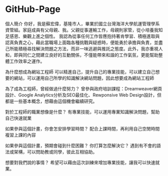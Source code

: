 # GitHub-Page

個人簡介
你好，我是蘇宏偉，基隆市人，畢業於國立台灣海洋大學航運管理學系資管組。家庭成員有父母親、我。父親從事運輸工作，母親則家管，從小培養我知足感恩、樂觀上進之個性。
我認為從事任何工作皆應抱持著肯學習、積極進取與認真負責之心，藉此當職場上面臨各種挑戰與疑惑時，便能勇於承擔與負責，並盡己所能積極尋找解決問題之方法，而非一味逃避與推託之態度。此外，我亦重視人和，即與同仁之間建立良好的互動關係，不僅能帶來和諧的工作氣氛，更能幫助整體工作效率之運作。

為什麼想成為網站工程師
	可以精進自己，提升自己的專業技能，可以建立自己想要的網站，可以運用自己所學的知識解決網站問題，因此想要成為網站工程師

為了成為工程師，曾經做過什麼努力？
曾參與政府培訓課程：Dreamweaver網頁設計、Google Analytics分析及SEO最佳化、Rewponsive Web Design設計，但都是一些基本概念，想藉由這個機會繼續研究。

對於工程師的職業想像是什麼？
有專業技能，可以運用專業知識解決問題，幫助自己快速就業

如果參與這個計畫，你會怎安排學習時間？
配合上課時間，再利用自己空閒時間複習上課的內容

如果參與這個計畫，預期會碰到什麼困難？ 你打算怎麼解決它？
遇到有不會的語法或架構，可以問助教或同學，彼此互相協助。

想要對我們說的事情？
希望可以藉由這次訓練來增加專業技能，讓我可以快速就業。
